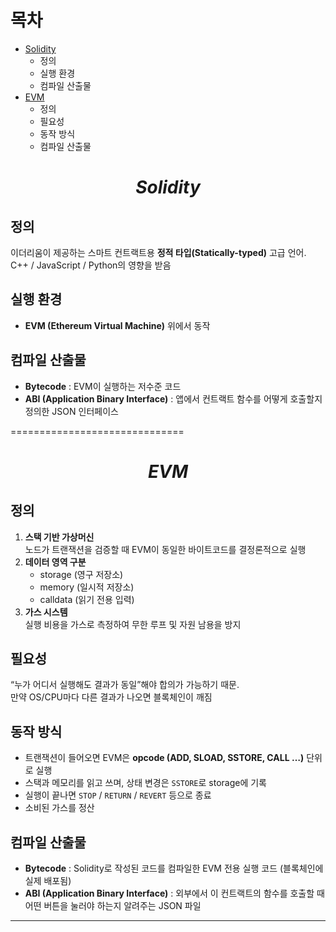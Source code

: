 # 목차
- [Solidity](#solidity)
  - 정의
  - 실행 환경
  - 컴파일 산출물
- [EVM](#evm)
  - 정의
  - 필요성
  - 동작 방식
  - 컴파일 산출물

# $$Solidity$$

## 정의
이더리움이 제공하는 스마트 컨트랙트용 **정적 타입(Statically-typed)** 고급 언어.  
C++ / JavaScript / Python의 영향을 받음

## 실행 환경
- **EVM (Ethereum Virtual Machine)** 위에서 동작

## 컴파일 산출물
- **Bytecode** : EVM이 실행하는 저수준 코드  
- **ABI (Application Binary Interface)** : 앱에서 컨트랙트 함수를 어떻게 호출할지 정의한 JSON 인터페이스


==============================


# $$EVM$$

## 정의
1. **스택 기반 가상머신**  
   노드가 트랜잭션을 검증할 때 EVM이 동일한 바이트코드를 결정론적으로 실행
2. **데이터 영역 구분**  
   - storage (영구 저장소)  
   - memory (일시적 저장소)  
   - calldata (읽기 전용 입력)
3. **가스 시스템**  
   실행 비용을 가스로 측정하여 무한 루프 및 자원 남용을 방지

## 필요성
“누가 어디서 실행해도 결과가 동일”해야 합의가 가능하기 때문.  
만약 OS/CPU마다 다른 결과가 나오면 블록체인이 깨짐

## 동작 방식
- 트랜잭션이 들어오면 EVM은 **opcode (ADD, SLOAD, SSTORE, CALL …)** 단위로 실행  
- 스택과 메모리를 읽고 쓰며, 상태 변경은 `SSTORE`로 storage에 기록  
- 실행이 끝나면 `STOP` / `RETURN` / `REVERT` 등으로 종료  
- 소비된 가스를 정산

## 컴파일 산출물
- **Bytecode** : Solidity로 작성된 코드를 컴파일한 EVM 전용 실행 코드 (블록체인에 실제 배포됨)  
- **ABI (Application Binary Interface)** : 외부에서 이 컨트랙트의 함수를 호출할 때 어떤 버튼을 눌러야 하는지 알려주는 JSON 파일



---


